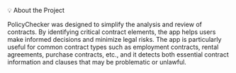 💡 About the Project

PolicyChecker was designed to simplify the analysis and review of contracts. By identifying critical contract elements, the app helps users make informed decisions and minimize legal risks.
The app is particularly useful for common contract types such as employment contracts, rental agreements, purchase contracts, etc., and it detects both essential contract information and clauses that may be problematic or unlawful.
